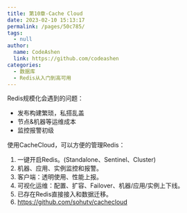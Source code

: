```yaml
---
title: 第10章-Cache Cloud
date: 2023-02-10 15:13:17
permalink: /pages/50c785/
tags: 
  - null
author: 
  name: CodeAshen
  link: https://github.com/codeashen
categories: 
  - 数据库
  - Redis从入门到高可用
---
```

Redis规模化会遇到的问题：

- 发布构建繁琐，私搭乱盖
- 节点&机器等运维成本
- 监控报警初级

使用CacheCloud，可以方便的管理Redis：

1. 一键开启Redis。(Standalone、Sentinel、Cluster)
2. 机器、应用、实例监控和报警。
3. 客户端：透明使用、性能上报。
4. 可视化运维：配置、扩容、Failover、机器/应用/实例上下线。
5. 已存在Redis直接接入和数据迁移。
6. https://github.com/sohutv/cachecloud

